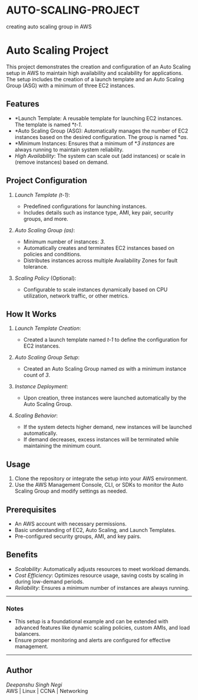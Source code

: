 # AUTO-SCALING-PROJECT
creating auto scaling group in AWS 

# Auto Scaling Project

This project demonstrates the creation and configuration of an Auto Scaling setup in AWS to maintain high availability and scalability for applications. The setup includes the creation of a launch template and an Auto Scaling Group (ASG) with a minimum of three EC2 instances.

## Features

- *Launch Template: A reusable template for launching EC2 instances. The template is named **t-1*.
- *Auto Scaling Group (ASG): Automatically manages the number of EC2 instances based on the desired configuration. The group is named **as*.
- *Minimum Instances: Ensures that a minimum of **3 instances* are always running to maintain system reliability.
- *High Availability*: The system can scale out (add instances) or scale in (remove instances) based on demand.

## Project Configuration

1. *Launch Template (t-1)*:
   - Predefined configurations for launching instances.
   - Includes details such as instance type, AMI, key pair, security groups, and more.

2. *Auto Scaling Group (as)*:
   - Minimum number of instances: *3*.
   - Automatically creates and terminates EC2 instances based on policies and conditions.
   - Distributes instances across multiple Availability Zones for fault tolerance.

3. *Scaling Policy* (Optional):
   - Configurable to scale instances dynamically based on CPU utilization, network traffic, or other metrics.

## How It Works

1. *Launch Template Creation*:
   - Created a launch template named *t-1* to define the configuration for EC2 instances.

2. *Auto Scaling Group Setup*:
   - Created an Auto Scaling Group named *as* with a minimum instance count of *3*.

3. *Instance Deployment*:
   - Upon creation, three instances were launched automatically by the Auto Scaling Group.

4. *Scaling Behavior*:
   - If the system detects higher demand, new instances will be launched automatically.
   - If demand decreases, excess instances will be terminated while maintaining the minimum count.

## Usage

1. Clone the repository or integrate the setup into your AWS environment.
2. Use the AWS Management Console, CLI, or SDKs to monitor the Auto Scaling Group and modify settings as needed.

## Prerequisites

- An AWS account with necessary permissions.
- Basic understanding of EC2, Auto Scaling, and Launch Templates.
- Pre-configured security groups, AMI, and key pairs.

## Benefits

- *Scalability*: Automatically adjusts resources to meet workload demands.
- *Cost Efficiency*: Optimizes resource usage, saving costs by scaling in during low-demand periods.
- *Reliability*: Ensures a minimum number of instances are always running.

---

### Notes

- This setup is a foundational example and can be extended with advanced features like dynamic scaling policies, custom AMIs, and load balancers.
- Ensure proper monitoring and alerts are configured for effective management.

---

## Author

*Deepanshu Singh Negi*  
AWS | Linux | CCNA | Networking  
